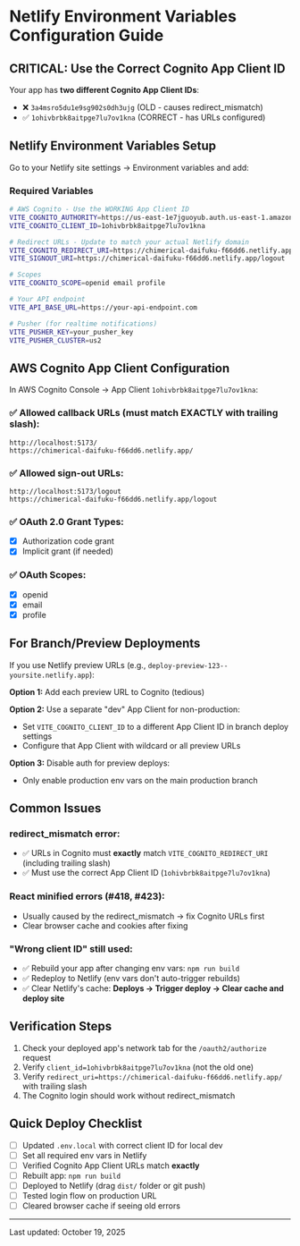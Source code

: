 # Netlify Environment Variables Configuration Guide

## CRITICAL: Use the Correct Cognito App Client ID

Your app has **two different Cognito App Client IDs**:
- ❌ `3a4msro5du1e9sg902s0dh3ujg` (OLD - causes redirect_mismatch)
- ✅ `1ohivbrbk8aitpge7lu7ov1kna` (CORRECT - has URLs configured)

## Netlify Environment Variables Setup

Go to your Netlify site settings → Environment variables and add:

### Required Variables

```bash
# AWS Cognito - Use the WORKING App Client ID
VITE_COGNITO_AUTHORITY=https://us-east-1e7jguoyub.auth.us-east-1.amazoncognito.com
VITE_COGNITO_CLIENT_ID=1ohivbrbk8aitpge7lu7ov1kna

# Redirect URLs - Update to match your actual Netlify domain
VITE_COGNITO_REDIRECT_URI=https://chimerical-daifuku-f66dd6.netlify.app/
VITE_SIGNOUT_URI=https://chimerical-daifuku-f66dd6.netlify.app/logout

# Scopes
VITE_COGNITO_SCOPE=openid email profile

# Your API endpoint
VITE_API_BASE_URL=https://your-api-endpoint.com

# Pusher (for realtime notifications)
VITE_PUSHER_KEY=your_pusher_key
VITE_PUSHER_CLUSTER=us2
```

## AWS Cognito App Client Configuration

In AWS Cognito Console → App Client `1ohivbrbk8aitpge7lu7ov1kna`:

### ✅ Allowed callback URLs (must match EXACTLY with trailing slash):
```
http://localhost:5173/
https://chimerical-daifuku-f66dd6.netlify.app/
```

### ✅ Allowed sign-out URLs:
```
http://localhost:5173/logout
https://chimerical-daifuku-f66dd6.netlify.app/logout
```

### ✅ OAuth 2.0 Grant Types:
- [x] Authorization code grant
- [x] Implicit grant (if needed)

### ✅ OAuth Scopes:
- [x] openid
- [x] email
- [x] profile

## For Branch/Preview Deployments

If you use Netlify preview URLs (e.g., `deploy-preview-123--yoursite.netlify.app`):

**Option 1:** Add each preview URL to Cognito (tedious)

**Option 2:** Use a separate "dev" App Client for non-production:
- Set `VITE_COGNITO_CLIENT_ID` to a different App Client ID in branch deploy settings
- Configure that App Client with wildcard or all preview URLs

**Option 3:** Disable auth for preview deploys:
- Only enable production env vars on the main production branch

## Common Issues

### redirect_mismatch error:
- ✅ URLs in Cognito must **exactly** match `VITE_COGNITO_REDIRECT_URI` (including trailing slash)
- ✅ Must use the correct App Client ID (`1ohivbrbk8aitpge7lu7ov1kna`)

### React minified errors (#418, #423):
- Usually caused by the redirect_mismatch → fix Cognito URLs first
- Clear browser cache and cookies after fixing

### "Wrong client ID" still used:
- ✅ Rebuild your app after changing env vars: `npm run build`
- ✅ Redeploy to Netlify (env vars don't auto-trigger rebuilds)
- ✅ Clear Netlify's cache: **Deploys → Trigger deploy → Clear cache and deploy site**

## Verification Steps

1. Check your deployed app's network tab for the `/oauth2/authorize` request
2. Verify `client_id=1ohivbrbk8aitpge7lu7ov1kna` (not the old one)
3. Verify `redirect_uri=https://chimerical-daifuku-f66dd6.netlify.app/` with trailing slash
4. The Cognito login should work without redirect_mismatch

## Quick Deploy Checklist

- [ ] Updated `.env.local` with correct client ID for local dev
- [ ] Set all required env vars in Netlify
- [ ] Verified Cognito App Client URLs match **exactly**
- [ ] Rebuilt app: `npm run build`
- [ ] Deployed to Netlify (drag `dist/` folder or git push)
- [ ] Tested login flow on production URL
- [ ] Cleared browser cache if seeing old errors

---
Last updated: October 19, 2025
